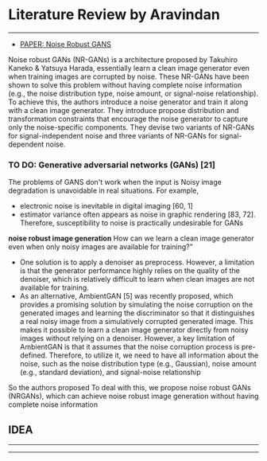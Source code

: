 # Literature Review by Aravindan
---
* [PAPER: Noise Robust GANS](https://openaccess.thecvf.com/content_CVPR_2020/papers/Kaneko_Noise_Robust_Generative_Adversarial_Networks_CVPR_2020_paper.pdf)

Noise robust GANs (NR-GANs) is a architecture proposed by Takuhiro Kaneko & Yatsuya Harada, essentially learn a clean
image generator even when training images are corrupted by noise. These NR-GANs have been shown to solve this problem without having
complete noise information (e.g., the noise distribution type, noise amount, or signal-noise relationship). To achieve this,
the authors introduce a noise generator and train it along with a clean image generator. They introduce propose distribution and transformation constraints that encourage the noise generator to capture only the noise-specific components. They devise two variants of NR-GANs for signal-independent
noise and three variants of NR-GANs for signal-dependent noise.


### TO DO: **Generative adversarial networks (GANs) [21]**

The problems of GANS don't work when the input is Noisy image degradation is unavoidable in real situations. For example, 
* electronic noise is inevitable in digital imaging [60, 1] 
* estimator variance often appears as noise in graphic rendering [83, 72]. 
Therefore, susceptibility to noise is practically undesirable for GANs

**noise robust image generation**
How can we learn a clean image generator even when only noisy images are available
for training?”
* One solution is to apply a denoiser as preprocess. However, a limitation is that the generator performance highly relies on the quality of the denoiser, which is relatively difficult to learn when clean images are not available for training.
* As an alternative, AmbientGAN [5]
was recently proposed, which provides a promising solution
by simulating the noise corruption on the generated images
and learning the discriminator so that it distinguishes a real
noisy image from a simulatively corrupted generated image. This makes it possible to learn a clean image generator
directly from noisy images without relying on a denoiser. However, a key limitation of AmbientGAN is that it
assumes that the noise corruption process is pre-defined.
Therefore, to utilize it, we need to have all information
about the noise, such as the noise distribution type (e.g.,
Gaussian), noise amount (e.g., standard deviation), and
signal-noise relationship

So the authors proposed To deal with this, we propose noise robust GANs (NRGANs), which can achieve noise robust image generation
without having complete noise information

## IDEA
---

---
